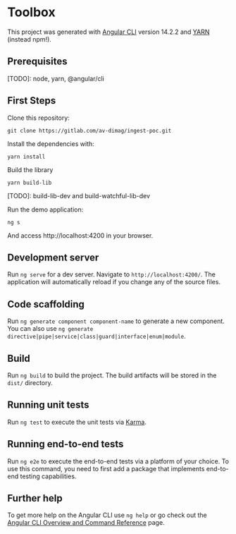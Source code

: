 # Toolbox

This project was generated with [Angular CLI](https://github.com/angular/angular-cli) version 14.2.2 and [YARN](https://yarnpkg.com) (instead npm!).

## Prerequisites

[TODO]: node, yarn, @angular/cli


## First Steps

Clone this repository:

```shell
git clone https://gitlab.com/av-dimag/ingest-poc.git
```

Install the dependencies with:

```shell
yarn install
```

Build the library

```shell
yarn build-lib
```

[TODO]: build-lib-dev and build-watchful-lib-dev

Run the demo application:

```shell
ng s
```

And access http://localhost:4200 in your browser.

## Development server

Run `ng serve` for a dev server. Navigate to `http://localhost:4200/`. The application will automatically reload if you change any of the source files.

## Code scaffolding

Run `ng generate component component-name` to generate a new component. You can also use `ng generate directive|pipe|service|class|guard|interface|enum|module`.

## Build

Run `ng build` to build the project. The build artifacts will be stored in the `dist/` directory.

## Running unit tests

Run `ng test` to execute the unit tests via [Karma](https://karma-runner.github.io).

## Running end-to-end tests

Run `ng e2e` to execute the end-to-end tests via a platform of your choice. To use this command, you need to first add a package that implements end-to-end testing capabilities.

## Further help

To get more help on the Angular CLI use `ng help` or go check out the [Angular CLI Overview and Command Reference](https://angular.io/cli) page.
